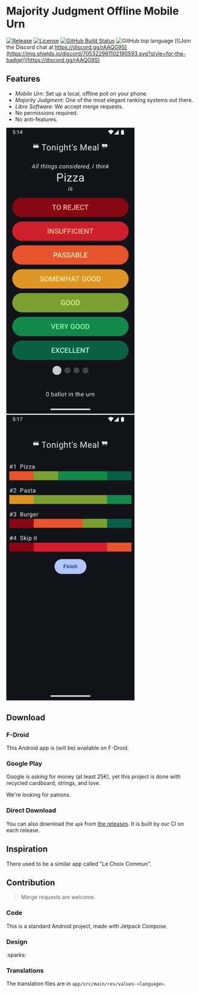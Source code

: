 # Majority Judgment Offline Mobile Urn


[![Release](https://img.shields.io/github/v/release/MieuxVoter/majority-judgment-offline-urn-android?sort=semver&style=for-the-badge)](https://github.com/MieuxVoter/majority-judgment-offline-urn-android/releases)
[![License](https://img.shields.io/github/license/MieuxVoter/majority-judgment-offline-urn-android?style=for-the-badge)](./LICENSE)
[![GitHub Build Status](https://img.shields.io/github/actions/workflow/status/MieuxVoter/majority-judgment-offline-urn-android/android.yml?style=for-the-badge)](https://github.com/MieuxVoter/majority-judgment-offline-urn-android/actions/workflows/android.yml)
![GitHub top language](https://img.shields.io/github/languages/top/MieuxVoter/majority-judgment-offline-urn-android?style=for-the-badge)
[![Join the Discord chat at https://discord.gg/rAAQG9S](https://img.shields.io/discord/705322981102190593.svg?style=for-the-badge)](https://discord.gg/rAAQG9S)


## Features

- *Mobile Urn*: Set up a local, offline poll on your phone.
- *Majority Judgment*: One of the most elegant ranking systems out there.
- *Libre Software*: We accept merge requests.
- No permissions required.
- No anti-features.

<p>
  <img src="metadata/en-US/images/phoneScreenshots/1.png" alt="Screenshot of the voting screen of the application." width="340px" />
  <img src="metadata/en-US/images/phoneScreenshots/2.png" alt="Screenshot of the results screen of the application" width="340px" />
</p>

## Download

### F-Droid

This Android app is (will be) available on F-Droid.

### Google Play

Google is asking for money (at least 25€), yet this project is done with recycled cardboard, strings, and love.

We're looking for patrons.


### Direct Download

You can also download the `apk` from [the releases](https://github.com/MieuxVoter/majority-judgment-offline-urn-android/releases).
It is built by our CI on each release.


## Inspiration

There used to be a similar app called "Le Choix Commun".


## Contribution

> Merge requests are welcome.

### Code

This is a standard Android project, made with Jetpack Compose.

### Design

:sparks:

### Translations

The translation files are in `app/src/main/res/values-<language>`.
